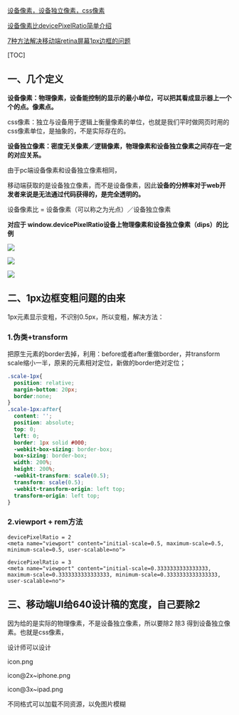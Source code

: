 [设备像素，设备独立像素，css像素](http://yunkus.com/physical-pixel-device-independent-pixels/)

[设备像素比devicePixelRatio简单介绍](http://www.zhangxinxu.com/wordpress/2012/08/window-devicepixelratio/)

[7种方法解决移动端retina屏幕1px边框的问题](http://www.jianshu.com/p/7e63f5a32636)



[TOC]

## 一、几个定义

**设备像素：物理像素，设备能控制的显示的最小单位，可以把其看成显示器上一个个的点。像素点。**

css像素：独立与设备用于逻辑上衡量像素的单位，也就是我们平时做网页时用的css像素单位，是抽象的，不是实际存在的。

**设备独立像素：密度无关像素／逻辑像素，物理像素和设备独立像素之间存在一定的对应关系。**



由于pc端设备像素和设备独立像素相同，

移动端获取的是设备独立像素，而不是设备像素，因此**设备的分辨率对于web开发者来说是无法通过代码获得的，是完全透明的。**



设备像素比 = 设备像素（可以称之为光点）／设备独立像素

**对应于 window.devicePixelRatio设备上物理像素和设备独立像素（dips）的比例**

![](http://yunkus.com/wp-content/uploads/2016/07/physical-pixel-device-independent-pixels-1.png)

![](http://yunkus.com/wp-content/uploads/2016/07/physical-pixel-device-independent-pixels-2.png)

![](http://yunkus.com/wp-content/uploads/2016/07/physical-pixel-device-independent-pixels-3.png)

## 二、1px边框变粗问题的由来

1px元素显示变粗，不识别0.5px，所以变粗，解决方法：

### 1.伪类+transform

把原生元素的border去掉，利用：before或者after重做border，并transform scale缩小一半，原来的元素相对定位，新做的border绝对定位；

```css
.scale-1px{
  position: relative;
  margin-bottom: 20px;
  border:none;
}
.scale-1px:after{
  content: '';
  position: absolute;
  top: 0;
  left: 0;
  border: 1px solid #000;
  -webkit-box-sizing: border-box;
  box-sizing: border-box;
  width: 200%;
  height: 200%;
  -webkit-transform: scale(0.5);
  transform: scale(0.5);
  -webkit-transform-origin: left top;
  transform-origin: left top;
}

```

### 2.viewport + rem方法

```
devicePixelRatio = 2
<meta name="viewport" content="initial-scale=0.5, maximum-scale=0.5, minimum-scale=0.5, user-scalable=no">

devicePixelRatio = 3
<meta name="viewport" content="initial-scale=0.3333333333333333, maximum-scale=0.3333333333333333, minimum-scale=0.3333333333333333, user-scalable=no">
```



## 三、移动端UI给640设计稿的宽度，自己要除2

因为给的是实际的物理像素，不是设备独立像素，所以要除2 除3 得到设备独立像素。也就是css像素，

设计师可以设计

icon.png          

icon@2x~iphone.png

icon@3x~ipad.png

不同格式可以加载不同资源，以免图片模糊